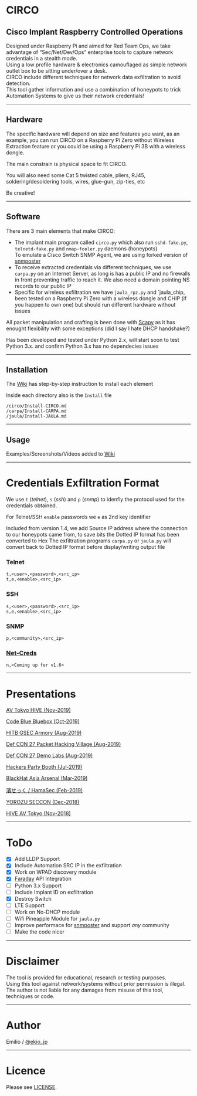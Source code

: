# CIRCO

## Cisco Implant Raspberry Controlled Operations

Designed under Raspberry Pi and aimed for Red Team Ops, we take advantage of “Sec/Net/Dev/Ops” enterprise tools to capture network credentials in a stealth mode.<br>
Using a low profile hardware & electronics camouflaged as simple network outlet box to be sitting under/over a desk.<br>
CIRCO include different techniques for network data exfiltration to avoid detection.<br>
This tool gather information and use a combination of honeypots to trick Automation Systems to give us their network credentials!

----

## Hardware

The specific hardware will depend on size and features you want, as an example,
you can run CIRCO on a Raspberry Pi Zero without Wireless Extraction feature or
you could be using a Raspberry Pi 3B with a wireless dongle.

The main constrain is physical space to fit CIRCO.

You will also need some Cat 5 twisted cable, pliers, RJ45, soldering/desoldering tools,
wires, glue-gun, zip-ties, etc

Be creative!

---

## Software

There are 3 main elements that make CIRCO:

- The implant main program called `circo.py` which also run `sshd-fake.py`, `telnetd-fake.py` and `nmap-fooler.py` daemons (honeypots)<br>
To emulate a Cisco Switch SNMP Agent, we are using forked version of [snmposter](https://github.com/ekiojp/snmposter)
- To receive extracted credentials via different techniques, we use `carpa.py`
  on an Internet Server, as long is has a public IP and no firewalls in
front preventing traffic to reach it. We also need a domain pointing NS
records to our public IP
- Specific for wireless exfiltration we have `jaula_rpz.py` and `jaula_chip, been tested on a
  Raspberry Pi Zero with a wireless dongle and CHIP (if you happen to own one) but should run different hardware
without issues

All packet manipulation and crafting is been done with
[Scapy](https://github.com/secdev/scapy) as it has enought flexibility with some
exceptions (did I say I hate DHCP handshake?)

Has been developed and tested under Python 2.x,
will start soon to test Python 3.x. and confirm Python 3.x has no dependecies issues

----

## Installation

The [Wiki](https://github.com/ekiojp/circo/wiki) has step-by-step instruction to install
each element

Inside each directory also is the `Install` file
```
/circo/Install-CIRCO.md
/carpa/Install-CARPA.md
/jaula/Install-JAULA.md
```

----

## Usage

Examples/Screenshots/Videos added to [Wiki](https://github.com/ekiojp/circo/wiki)

---

# Credentials Exfiltration Format

We use `t` (*telnet*), `s` (*ssh*) and `p` (*snmp*) to idenfiy the protocol used for the credentials obtained.

For Telnet/SSH `enable` passwords we `e` as 2nd key identifier

Included from version 1.4, we add Source IP address where the connection to our
honeypots came from, to save bits the Dotted IP format has been converted to Hex
The exfiltration programs `carpa.py` or `jaula.py` will convert back to Dotted
IP format before display/writing output file

### Telnet
```
t,<user>,<password>,<src_ip>
t,e,<enable>,<src_ip>
```

### SSH
```
s,<user>,<password>,<src_ip>
s,e,<enable>,<src_ip>
```

### SNMP
```
p,<community>,<src_ip>
```

### [Net-Creds](https://github.com/DanMcInerney/net-creds)
```
n,<Coming up for v1.6>
```

----

# Presentations

[AV Tokyo HIVE (Nov-2019)](https://speakerdeck.com/ekio_jp/circo-blackhat-asia-2019-arsenal)

[Code Blue Bluebox (Oct-2019)](https://speakerdeck.com/ekio_jp/circo-blackhat-asia-2019-arsenal)

[HITB GSEC Armory (Aug-2019)](https://speakerdeck.com/ekio_jp/circo-blackhat-asia-2019-arsenal)

[Def CON 27 Packet Hacking Village (Aug-2019)](https://speakerdeck.com/ekio_jp/circo-def-con-27-phv-11-aug-2019)

[Def CON 27 Demo Labs (Aug-2019)](https://speakerdeck.com/ekio_jp/circo-def-con-27-demo-labs)

[Hackers Party Booth (Jul-2019)](https://speakerdeck.com/ekio_jp/circo-blackhat-asia-2019-arsenal)

[BlackHat Asia Arsenal (Mar-2019)](https://speakerdeck.com/ekio_jp/circo-blackhat-asia-2019-arsenal)

[濱せっく / HamaSec (Feb-2019)](https://speakerdeck.com/ekio_jp/circo-hamasec-feb-2019)

[YOROZU SECCON (Dec-2018)](https://speakerdeck.com/ekio_jp/circo-yorozu-seccon-2018)

[HIVE AV Tokyo (Nov-2018)](https://speakerdeck.com/ekio_jp/circo-hive-av-tokyo-2018)

----

# ToDo

- [x] Add LLDP Support
- [x] Include Automation SRC IP in the exfiltration
- [x] Work on WPAD discovery module
- [x] [Faraday](https://github.com/infobyte/faraday) API Integration
- [ ] Python 3.x Support
- [ ] Include Implant ID on exfiltration
- [x] Destroy Switch
- [ ] LTE Support
- [ ] Work on No-DHCP module
- [ ] Wifi Pineapple Module for `jaula.py`
- [ ] Improve performace for [snmposter](https://github.com/ekiojp/snmposter) and support *any* community
- [ ] Make the code nicer

----
# Disclaimer

The tool is provided for educational, research or testing purposes.<br>
Using this tool against network/systems without prior permission is illegal.<br>
The author is not liable for any damages from misuse of this tool, techniques or code.

----

# Author

Emilio / [@ekio_jp](https://twitter.com/ekio_jp)

----

# Licence

Please see [LICENSE](https://github.com/ekiojp/circo/blob/master/LICENSE).

